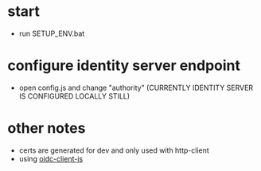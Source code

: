 # start
- run SETUP_ENV.bat
# configure identity server endpoint
- open config.js and change "authority" (CURRENTLY IDENTITY SERVER IS CONFIGURED LOCALLY STILL)
# other notes
- certs are generated for dev and only used with http-client
- using [oidc-client-js](https://www.npmjs.com/package/oidc-client)
